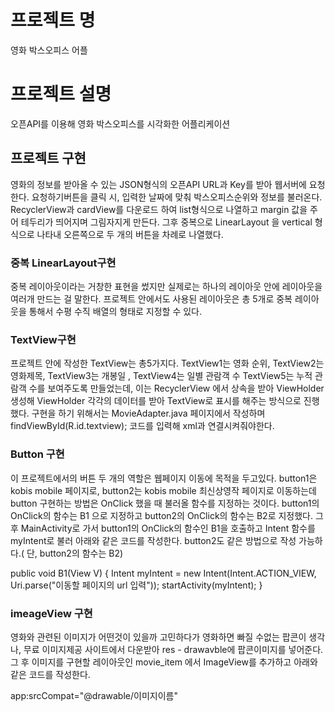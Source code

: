 # 프로젝트 명
영화 박스오피스 어플

# 프로젝트 설명
오픈API를 이용해 영화 박스오피스를 시각화한 어플리케이션

## 프로젝트 구현 
영화의 정보를 받아올 수 있는 JSON형식의 오픈API URL과 Key를 받아 웹서버에 요청한다.
요청하기버튼을 클릭 시, 입력한 날짜에 맞춰 박스오피스순위와 정보를 불러온다. 
RecyclerView과 cardView를 다운로드 하여 list형식으로 나열하고 margin 값을 주어 테두리가 띄어지며 그림자지게 만든다.
그후 중복으로 LinearLayout 을 vertical 형식으로 나타내 오른쪽으로 두 개의 버튼을 차례로 나열했다. 


### 중복 LinearLayout구현
중복 레이아웃이라는 거창한 표현을 썼지만 실제로는 하나의  레이아웃 안에 레이아웃을 여러개 만드는 걸 말한다.
프로젝트 안에서도 사용된 레이아웃은 총 5개로 중복 레이아웃을 통해서 수평 수직 배열의 형태로 지정할 수 있다. 


### TextView구현 
프로젝트 안에 작성한 TextView는 총5가지다. TextView1는 영화 순위, TextView2는 영화제목, TextView3는 개봉일 , TextView4는 일별 관람객 수 TextView5는 누적 관람객 수를 보여주도록 만들었는데, 이는 RecyclerView 에서 상속을 받아 ViewHolder생성해 ViewHolder 각각의 데이터를 받아 TextView로 표시를 해주는 방식으로 진행했다.
구현을 하기 위해서는 MovieAdapter.java 페이지에서 작성하며 findViewById(R.id.textview); 코드를 입력해 xml과 연결시켜줘야한다.


### Button 구현
이 프로젝트에서의 버튼 두 개의 역할은 웹페이지 이동에 목적을 두고있다.
button1은 kobis mobile 페이지로, button2는 kobis mobile 최신상영작 페이지로 이동하는데 button 구현하는 방법은 OnClick 했을 때 불러올 함수를 지정하는 것이다. button1의 OnClick의 함수는 B1 으로 지정하고 button2의 OnClick의 함수는 B2로 지정했다. 그 후 MainActivity로 가서 button1의 OnClick의 함수인 B1을 호출하고 Intent 함수를 myIntent로 불러 아래와 같은 코드를 작성한다. button2도 같은 방법으로 작성 가능하다.( 단,  button2의 함수는 B2)

public void B1(View V)
{
   Intent myIntent = new Intent(Intent.ACTION_VIEW, Uri.parse("이동할 페이지의 url 입력"));
   startActivity(myIntent);
}

### imeageView 구현
영화와 관련된 이미지가 어떤것이 있을까 고민하다가 영화하면 빠질 수없는 팝콘이 생각나, 무료 이미지제공 사이트에서 다운받아 res - drawavble에 팝콘이미지를 넣어준다. 그 후 이미지를 구현할 레이아웃인 movie_item 에서 ImageView를 추가하고 아래와 같은 코드를 작성한다.

app:srcCompat="@drawable/이미지이름" 

